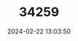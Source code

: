 ---
title: "34259"
category: "Embolanthera spicata"
draft: false
date: 2024-02-22 13:03:50
languages:
  Philippine (Other): ["Paningit"]
---